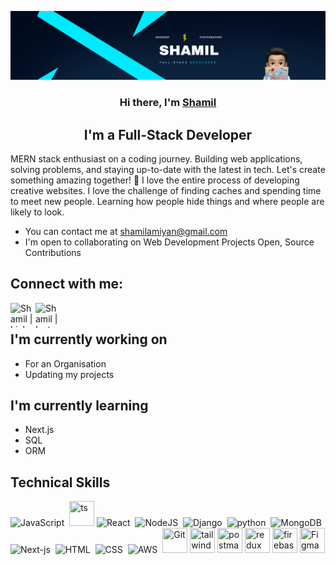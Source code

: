 <p align="center">
  <a href="https://www.shamil.website/" target="_blank" rel="noreferrer"><img src="https://raw.githubusercontent.com/Shaamiilll/Shaamiilll/main/images/SHAML.png" alt="my banner"></a>
</p>

<h3 align="center">
Hi there, I'm <a href="https://www.shamil.website/" target="_blank" rel="noreferrer">Shamil</a>
</h3>

<h2 align="center">
I'm a Full-Stack Developer
</h2> 

MERN stack enthusiast on a coding journey. Building web applications, solving problems, and staying up-to-date with the latest in tech. Let's create something amazing together! 🚀
I love the entire process of developing creative websites. I love the challenge of finding caches and spending time to meet new people. Learning how people hide things and where people are likely to look.

-  You can contact me at [shamilamiyan@gmail.com](mailto:Shamilamiyan@gmail.com)
-  I'm open to collaborating on Web Development Projects Open, Source Contributions
##  Connect with me:

<a href="https://www.linkedin.com/in/shamilamiyan/"><img align="left" src="https://github.com/Scar1109/skill-icons/blob/Scar1109/icons/LinkedIn.svg" alt="Shamil | LinkedIn" width="40" height="40"/></a>
<a href="https://www.instagram.com/shaamiilll/"><img align="left" src="https://github.com/Scar1109/skill-icons/blob/Scar1109/icons/Instagram.svg" alt="Shamil | Instagram"  width="40" height="40"/></a>
</br>

##  I'm currently working on

- For an Organisation
- Updating my projects

##  I'm currently learning

- Next.js
- SQL
- ORM

##  Technical Skills
<div>
  <img src="https://github.com/Scar1109/skill-icons/blob/Scar1109/icons/JavaScript.svg" title="JavaScript" alt="JavaScript" width="40" height="40"/>&nbsp;
  <img src="https://github.com/Scar1109/skill-icons/blob/Scar1109/icons/TypeScript.svg" title="ts" **alt="Git" width="40" height="40"/>
  <img src="https://github.com/Scar1109/skill-icons/blob/Scar1109/icons/React-Dark.svg" title="React" alt="React" width="40" height="40"/>&nbsp;
  <img src="https://github.com/Scar1109/skill-icons/blob/Scar1109/icons/NodeJS-Dark.svg" title="NodeJS" alt="NodeJS" width="40" height="40"/>&nbsp;
  <img src="https://github.com/Scar1109/skill-icons/blob/Scar1109/icons/Django.svg" title="django" alt="Django" width="40" height="40"/>&nbsp;
  <img src="https://github.com/Scar1109/skill-icons/blob/Scar1109/icons/Python-Dark.svg" title="python" alt="python" width="40" height="40"/>&nbsp;
  <img src="https://github.com/Scar1109/skill-icons/blob/Scar1109/icons/MongoDB.svg" title="MongoDB" alt="MongoDB" width="40" height="40"/>&nbsp;
  <img src="https://github.com/Scar1109/skill-icons/blob/Scar1109/icons/NextJS-Dark.svg" title="Next-js" alt="Next-js" width="40" height="40"/>&nbsp;
  <img src="https://github.com/Scar1109/skill-icons/blob/Scar1109/icons/HTML.svg" title="HTML5" alt="HTML" width="40" height="40"/>&nbsp;
  <img src="https://github.com/Scar1109/skill-icons/blob/Scar1109/icons/CSS.svg"  title="CSS3" alt="CSS" width="40" height="40"/>&nbsp;
  <img src="https://github.com/Scar1109/skill-icons/blob/Scar1109/icons/AWS-Dark.svg" title="AWS" alt="AWS" width="40" height="40"/>&nbsp;
  <img src="https://github.com/Scar1109/skill-icons/blob/Scar1109/icons/Git.svg" title="Git" **alt="Git" width="40" height="40"/>
  <img src="https://github.com/Scar1109/skill-icons/blob/Scar1109/icons/TailwindCSS-Dark.svg" title="tailwind" **alt="Git" width="40" height="40"/>
  <img src="https://github.com/Scar1109/skill-icons/blob/Scar1109/icons/Postman.svg" title="postman" **alt="postman" width="40" height="40"/>
  <img src="https://github.com/Scar1109/skill-icons/blob/Scar1109/icons/Redux.svg" title="redux" **alt="redux" width="40" height="40"/>
  <img src="https://github.com/Scar1109/skill-icons/blob/Scar1109/icons/Firebase-Dark.svg" title="firebase" **alt="firebase" width="40" height="40"/>
  <img src="https://github.com/Scar1109/skill-icons/blob/Scar1109/icons/Figma-Dark.svg" title="Figma" **alt="Figma" width="40" height="40"/>

</div>

</br>
